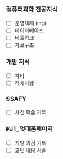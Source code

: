 ### 컴퓨터과학 전공지식
- [ ] 운영체제 (ing)
- [ ] 데이터베이스
- [ ] 네트워크
- [ ] 자료구조

### 개발 지식
- [ ] 자바
- [ ] 객체지향

### SSAFY
- [ ] 사전 학습 기록

### PJT_멋대홈페이지
- [ ] 개발 과정 기록
- [ ] 고민 내용 서술